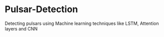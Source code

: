# Pulsar-Detection
Detecting pulsars using Machine learning techniques like LSTM, Attention layers and CNN
